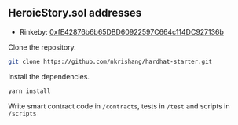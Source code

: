 ## HeroicStory.sol addresses

- Rinkeby: [0xfE42876b6b65DBD60922597C664c114DC927136b](https://rinkeby.etherscan.io/address/0xfE42876b6b65DBD60922597C664c114DC927136b#code)

Clone the repository.

```bash
git clone https://github.com/nkrishang/hardhat-starter.git
```

Install the dependencies. 

```bash
yarn install
```

Write smart contract code in `/contracts`, tests in `/test` and scripts in `/scripts`
